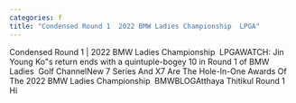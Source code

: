 ```yaml
---
categories: f
title: "Condensed Round 1  2022 BMW Ladies Championship  LPGA"
---
```

Condensed Round 1 | 2022 BMW Ladies Championship&nbsp;&nbsp;LPGAWATCH: Jin Young Ko"s return ends with a quintuple-bogey 10 in Round 1 of BMW Ladies&nbsp;&nbsp;Golf ChannelNew 7 Series And X7 Are The Hole-In-One Awards Of The 2022 BMW Ladies Championship&nbsp;&nbsp;BMWBLOGAtthaya Thitikul Round 1 Hi